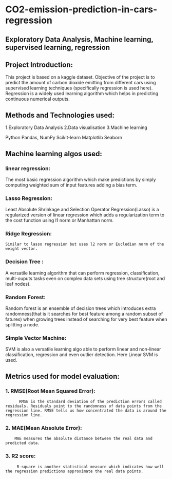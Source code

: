 # CO2-emission-prediction-in-cars-regression

## Exploratory Data Analysis, Machine learning, supervised learning, regression

## Project Introduction:

   This project is based on a kaggle dataset. Objective of the project is to predict the amount of carbon dioxide emitting from different cars using supervised learning techniques (specifically regression is used here). Regression is a widely used learning algorithm which helps in predicting continuous numerical outputs.
  
## Methods and Technologies used:
 
 1.Exploratory Data Analysis
 2.Data visualisation
 3.Machine learning
 
 Python
 Pandas, NumPy
 Scikit-learn
 Matplotlib
 Seaborn
 
## Machine learning algos used:

### linear regression:

  The most basic regression algorithm which make predictions by simply computing weighted sum of input features adding a bias term.

### Lasso Regression:
  
  Least Absolute Shrinkage and Selection Operator Regression(Lasso) is a regularized version of linear regression which adds a regularization term to the cost function using l1 norm or Manhattan norm.
### Ridge Regression:
    
    Similar to lasso regression but uses l2 norm or Eucledian norm of the weight vector.

### Decision Tree :
   
   A versatile learning algorithm that can perform regression, classification, multi-ouputs tasks even on complex data sets using tree structure(root and leaf nodes).
    
### Random Forest:
  
  Random forest is an ensemble of decision trees which introduces extra randomness(that is it searches for best feature among a random subset of fatures) when growing trees instead of searching for very best feature when splitting a node.
   
### Simple Vector Machine:
  
  SVM is also a versatile learning algo able to perform linear and non-linear classification, regression and even outlier detection. Here Linear SVM is used.
   
## Metrics used for model evaluation:
  ### 1. RMSE(Root Mean Squared Error):
          
          RMSE is the standard deviation of the prediction errors called residuals. Residuals point to the randomness of data points from the regression line. RMSE tells us how concentrated the data is around the regression line.
  
  ### 2. MAE(Mean Absolute Error):
        
        MAE measures the absolute distance between the real data and predicted data.
   
   ### 3. R2 score:
         
         R-square is another statistical measure which indicates how well the regression predictions approximate the real data points.

 
